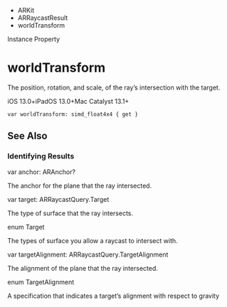 

- ARKit
- ARRaycastResult
-  worldTransform 

Instance Property

# worldTransform

The position, rotation, and scale, of the ray’s intersection with the target.

iOS 13.0+iPadOS 13.0+Mac Catalyst 13.1+

``` source
var worldTransform: simd_float4x4 { get }
```

## See Also

### Identifying Results

var anchor: ARAnchor?

The anchor for the plane that the ray intersected.

var target: ARRaycastQuery.Target

The type of surface that the ray intersects.

enum Target

The types of surface you allow a raycast to intersect with.

var targetAlignment: ARRaycastQuery.TargetAlignment

The alignment of the plane that the ray intersected.

enum TargetAlignment

A specification that indicates a target’s alignment with respect to gravity

